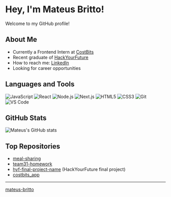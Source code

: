 # Hey, I'm Mateus Britto!

Welcome to my GitHub profile!

## About Me

- Currently a Frontend Intern at [CostBits](https://github.com/CostBits)
- Recent graduate of [HackYourFuture](https://www.hackyourfuture.net/)
- How to reach me: [LinkedIn](https://www.linkedin.com/in/mateus-britto/)
- Looking for career opportunities 

## Languages and Tools

![JavaScript](https://img.shields.io/badge/-JavaScript-black?style=flat-square&logo=javascript)
![React](https://img.shields.io/badge/-React-black?style=flat-square&logo=react)
![Node.js](https://img.shields.io/badge/-Node.js-black?style=flat-square&logo=node.js)
![Next.js](https://img.shields.io/badge/-Next.js-black?style=flat-square&logo=next.js)
![HTML5](https://img.shields.io/badge/-HTML5-black?style=flat-square&logo=html5)
![CSS3](https://img.shields.io/badge/-CSS3-black?style=flat-square&logo=css3)
![Git](https://img.shields.io/badge/-Git-black?style=flat-square&logo=git)
![VS Code](https://img.shields.io/badge/-VS%20Code-black?style=flat-square&logo=visual-studio-code)

## GitHub Stats

![Mateus's GitHub stats](https://github-readme-stats.vercel.app/api?username=mateus-britto&show_icons=true&theme=radical)

## Top Repositories

- [meal-sharing](https://github.com/mateus-britto/meal-sharing)
- [team31-homework](https://github.com/mateus-britto/team31-homework)
- [hyf-final-project-name](https://github.com/nigerabed/hyf-final-project-name) (HackYourFuture final project)
- [costbits_app](https://github.com/CostBits/costbits_app)

---

[mateus-britto](https://github.com/mateus-britto)

<!--
**mateus-britto/mateus-britto** is a ✨ _special_ ✨ repository because its `README.md` (this file) appears on your GitHub profile.

Here are some ideas to get you started:

- 🔭 I’m currently working on ...
- 🌱 I’m currently learning ...
- 👯 I’m looking to collaborate on ...
- 🤔 I’m looking for help with ...
- 💬 Ask me about ...
- 📫 How to reach me: ...
- 😄 Pronouns: ...
- ⚡ Fun fact: ...
-->
